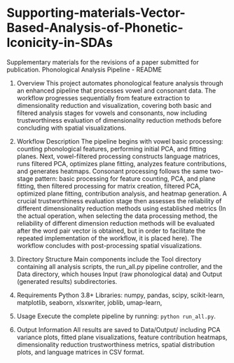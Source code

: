 # Supporting-materials-Vector-Based-Analysis-of-Phonetic-Iconicity-in-SDAs
Supplementary materials for the revisions of a paper submitted for publication.
Phonological Analysis Pipeline - README  
1. Overview
This project automates phonological feature analysis through an enhanced pipeline that processes vowel and consonant data. The workflow progresses sequentially from feature extraction to dimensionality reduction and visualization, covering both basic and filtered analysis stages for vowels and consonants, now including trustworthiness evaluation of dimensionality reduction methods before concluding with spatial visualizations.

2. Workflow Description
The pipeline begins with vowel basic processing: counting phonological features, performing initial PCA, and fitting planes. Next, vowel-filtered processing constructs language matrices, runs filtered PCA, optimizes plane fitting, analyzes feature contributions, and generates heatmaps. Consonant processing follows the same two-stage pattern: basic processing for feature counting, PCA, and plane fitting, then filtered processing for matrix creation, filtered PCA, optimized plane fitting, contribution analysis, and heatmap generation. A crucial trustworthiness evaluation stage then assesses the reliability of different dimensionality reduction methods using established metrics (In the actual operation, when selecting the data processing method, the reliability of different dimension reduction methods will be evaluated after the word pair vector is obtained, but in order to facilitate the repeated implementation of the workflow, it is placed here). The workflow concludes with post-processing spatial visualizations.

3. Directory Structure
Main components include the Tool directory containing all analysis scripts, the run_all.py pipeline controller, and the Data directory, which houses Input (raw phonological data) and Output (generated results) subdirectories.

4. Requirements
Python 3.8+
Libraries: numpy, pandas, scipy, scikit-learn, matplotlib, seaborn, xlsxwriter, joblib, umap-learn, 

5. Usage
Execute the complete pipeline by running: `python run_all.py`.

6. Output Information
All results are saved to Data/Output/ including PCA variance plots, fitted plane visualizations, feature contribution heatmaps, dimensionality reduction trustworthiness metrics, spatial distribution plots, and language matrices in CSV format.
